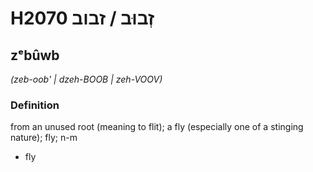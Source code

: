 # H2070 זְבוּב / זבוב

## zᵉbûwb

_(zeb-oob' | dzeh-BOOB | zeh-VOOV)_

### Definition

from an unused root (meaning to flit); a fly (especially one of a stinging nature); fly; n-m

- fly
